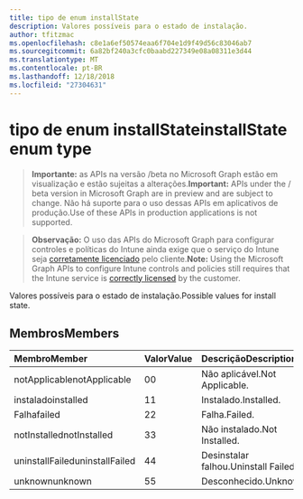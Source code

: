 ```yaml
---
title: tipo de enum installState
description: Valores possíveis para o estado de instalação.
author: tfitzmac
ms.openlocfilehash: c8e1a6ef50574eaa6f704e1d9f49d56c83046ab7
ms.sourcegitcommit: 6a82bf240a3cfc0baabd227349e08a08311e3d44
ms.translationtype: MT
ms.contentlocale: pt-BR
ms.lasthandoff: 12/18/2018
ms.locfileid: "27304631"
---
```

# <a name="installstate-enum-type"></a><span data-ttu-id="f5b41-103">tipo de enum installState</span><span class="sxs-lookup"><span data-stu-id="f5b41-103">installState enum type</span></span>

> <span data-ttu-id="f5b41-104">**Importante:** as APIs na versão /beta no Microsoft Graph estão em visualização e estão sujeitas a alterações.</span><span class="sxs-lookup"><span data-stu-id="f5b41-104">**Important:** APIs under the / beta version in Microsoft Graph are in preview and are subject to change.</span></span> <span data-ttu-id="f5b41-105">Não há suporte para o uso dessas APIs em aplicativos de produção.</span><span class="sxs-lookup"><span data-stu-id="f5b41-105">Use of these APIs in production applications is not supported.</span></span>

> <span data-ttu-id="f5b41-106">**Observação:** O uso das APIs do Microsoft Graph para configurar controles e políticas do Intune ainda exige que o serviço do Intune seja [corretamente licenciado](https://go.microsoft.com/fwlink/?linkid=839381) pelo cliente.</span><span class="sxs-lookup"><span data-stu-id="f5b41-106">**Note:** Using the Microsoft Graph APIs to configure Intune controls and policies still requires that the Intune service is [correctly licensed](https://go.microsoft.com/fwlink/?linkid=839381) by the customer.</span></span>

<span data-ttu-id="f5b41-107">Valores possíveis para o estado de instalação.</span><span class="sxs-lookup"><span data-stu-id="f5b41-107">Possible values for install state.</span></span>
## <a name="members"></a><span data-ttu-id="f5b41-108">Membros</span><span class="sxs-lookup"><span data-stu-id="f5b41-108">Members</span></span>
|<span data-ttu-id="f5b41-109">Membro</span><span class="sxs-lookup"><span data-stu-id="f5b41-109">Member</span></span>|<span data-ttu-id="f5b41-110">Valor</span><span class="sxs-lookup"><span data-stu-id="f5b41-110">Value</span></span>|<span data-ttu-id="f5b41-111">Descrição</span><span class="sxs-lookup"><span data-stu-id="f5b41-111">Description</span></span>|
|:---|:---|:---|
|<span data-ttu-id="f5b41-112">notApplicable</span><span class="sxs-lookup"><span data-stu-id="f5b41-112">notApplicable</span></span>|<span data-ttu-id="f5b41-113">0</span><span class="sxs-lookup"><span data-stu-id="f5b41-113">0</span></span>|<span data-ttu-id="f5b41-114">Não aplicável.</span><span class="sxs-lookup"><span data-stu-id="f5b41-114">Not Applicable.</span></span>|
|<span data-ttu-id="f5b41-115">instalado</span><span class="sxs-lookup"><span data-stu-id="f5b41-115">installed</span></span>|<span data-ttu-id="f5b41-116">1</span><span class="sxs-lookup"><span data-stu-id="f5b41-116">1</span></span>|<span data-ttu-id="f5b41-117">Instalado.</span><span class="sxs-lookup"><span data-stu-id="f5b41-117">Installed.</span></span>|
|<span data-ttu-id="f5b41-118">Falha</span><span class="sxs-lookup"><span data-stu-id="f5b41-118">failed</span></span>|<span data-ttu-id="f5b41-119">2</span><span class="sxs-lookup"><span data-stu-id="f5b41-119">2</span></span>|<span data-ttu-id="f5b41-120">Falha.</span><span class="sxs-lookup"><span data-stu-id="f5b41-120">Failed.</span></span>|
|<span data-ttu-id="f5b41-121">notInstalled</span><span class="sxs-lookup"><span data-stu-id="f5b41-121">notInstalled</span></span>|<span data-ttu-id="f5b41-122">3</span><span class="sxs-lookup"><span data-stu-id="f5b41-122">3</span></span>|<span data-ttu-id="f5b41-123">Não instalado.</span><span class="sxs-lookup"><span data-stu-id="f5b41-123">Not Installed.</span></span>|
|<span data-ttu-id="f5b41-124">uninstallFailed</span><span class="sxs-lookup"><span data-stu-id="f5b41-124">uninstallFailed</span></span>|<span data-ttu-id="f5b41-125">4</span><span class="sxs-lookup"><span data-stu-id="f5b41-125">4</span></span>|<span data-ttu-id="f5b41-126">Desinstalar falhou.</span><span class="sxs-lookup"><span data-stu-id="f5b41-126">Uninstall Failed.</span></span>|
|<span data-ttu-id="f5b41-127">unknown</span><span class="sxs-lookup"><span data-stu-id="f5b41-127">unknown</span></span>|<span data-ttu-id="f5b41-128">5</span><span class="sxs-lookup"><span data-stu-id="f5b41-128">5</span></span>|<span data-ttu-id="f5b41-129">Desconhecido.</span><span class="sxs-lookup"><span data-stu-id="f5b41-129">Unknown.</span></span>|





